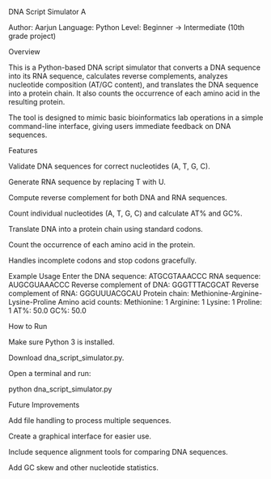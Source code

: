 DNA Script Simulator A

Author: Aarjun
Language: Python
Level: Beginner → Intermediate (10th grade project)

Overview

This is a Python-based DNA script simulator that converts a DNA sequence into its RNA sequence, calculates reverse complements, analyzes nucleotide composition (AT/GC content), and translates the DNA sequence into a protein chain. It also counts the occurrence of each amino acid in the resulting protein.

The tool is designed to mimic basic bioinformatics lab operations in a simple command-line interface, giving users immediate feedback on DNA sequences.

Features

Validate DNA sequences for correct nucleotides (A, T, G, C).

Generate RNA sequence by replacing T with U.

Compute reverse complement for both DNA and RNA sequences.

Count individual nucleotides (A, T, G, C) and calculate AT% and GC%.

Translate DNA into a protein chain using standard codons.

Count the occurrence of each amino acid in the protein.

Handles incomplete codons and stop codons gracefully.

Example Usage
Enter the DNA sequence: ATGCGTAAACCC
RNA sequence: AUGCGUAAACCC
Reverse complement of DNA: GGGTTTACGCAT
Reverse complement of RNA: GGGUUUACGCAU
Protein chain: Methionine-Arginine-Lysine-Proline
Amino acid counts:
Methionine: 1
Arginine: 1
Lysine: 1
Proline: 1
AT%: 50.0
GC%: 50.0

How to Run

Make sure Python 3 is installed.

Download dna_script_simulator.py.

Open a terminal and run:

python dna_script_simulator.py

Future Improvements

Add file handling to process multiple sequences.

Create a graphical interface for easier use.

Include sequence alignment tools for comparing DNA sequences.

Add GC skew and other nucleotide statistics.

